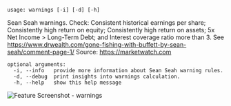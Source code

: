 ```text
usage: warnings [-i] [-d] [-h]
```

Sean Seah warnings. Check: Consistent historical earnings per share; Consistently high return on equity; Consistently high return on assets; 5x Net Income >
Long-Term Debt; and Interest coverage ratio more than 3. See https://www.drwealth.com/gone-fishing-with-buffett-by-sean-seah/comment-page-1/ 
Source: https://marketwatch.com
```
optional arguments:
  -i, --info   provide more information about Sean Seah warning rules.
  -d, --debug  print insights into warnings calculation.
  -h, --help   show this help message
```
<image size="1400" alt="Feature Screenshot - warnings" src="https://user-images.githubusercontent.com/85772166/141510545-26f851e4-37a2-44d5-b4f3-baabecd8dd80.png">
